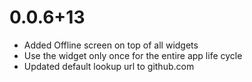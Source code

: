 # 0.0.6+13

* Added Offline screen on top of all widgets
* Use the widget only once for the entire app life cycle
* Updated default lookup url to github.com
